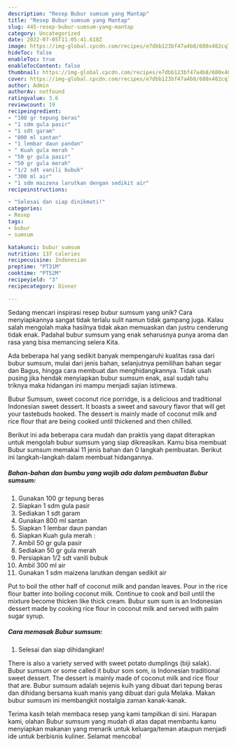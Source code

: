 ```yaml
---
description: "Resep Bubur sumsum yang Mantap"
title: "Resep Bubur sumsum yang Mantap"
slug: 445-resep-bubur-sumsum-yang-mantap
category: Uncategorized
date: 2022-07-05T11:05:41.618Z
image: https://img-global.cpcdn.com/recipes/e7dbb123bf47a4b8/680x482cq70/bubur-sumsum-foto-resep-utama.jpg
hideToc: false
enableToc: true
enableTocContent: false
thumbnail: https://img-global.cpcdn.com/recipes/e7dbb123bf47a4b8/680x482cq70/bubur-sumsum-foto-resep-utama.jpg
cover: https://img-global.cpcdn.com/recipes/e7dbb123bf47a4b8/680x482cq70/bubur-sumsum-foto-resep-utama.jpg
author: Admin
authorAv: notfound
ratingvalue: 3.6
reviewcount: 19
recipeingredient:
- "100 gr tepung beras"
- "1 sdm gula pasir"
- "1 sdt garam"
- "800 ml santan"
- "1 lembar daun pandan"
- " Kuah gula merah "
- "50 gr gula pasir"
- "50 gr gula merah"
- "1/2 sdt vanili bubuk"
- "300 ml air"
- "1 sdm maizena larutkan dengan sedikit air"
recipeinstructions:

- "Selesai dan siap dinikmati!"
categories:
- Resep
tags:
- bubur
- sumsum

katakunci: bubur sumsum 
nutrition: 137 calories
recipecuisine: Indonesian
preptime: "PT31M"
cooktime: "PT52M"
recipeyield: "3"
recipecategory: Dinner

---
```





Sedang mencari inspirasi resep bubur sumsum yang unik? Cara menyiapkannya sangat tidak terlalu sulit namun tidak gampang juga. Kalau salah mengolah maka hasilnya tidak akan memuaskan dan justru cenderung tidak enak. Padahal bubur sumsum yang enak seharusnya punya aroma dan rasa yang bisa memancing selera Kita.





Ada beberapa hal yang sedikit banyak mempengaruhi kualitas rasa dari bubur sumsum, mulai dari jenis bahan, selanjutnya pemilihan bahan segar dan Bagus, hingga cara membuat dan menghidangkannya. Tidak usah pusing jika hendak menyiapkan bubur sumsum enak,      asal sudah tahu triknya maka hidangan ini mampu menjadi sajian istimewa.














Bubur Sumsum, sweet coconut rice porridge, is a delicious and traditional Indonesian sweet dessert. It boasts a sweet and savoury flavor that will get your tastebuds hooked. The dessert is mainly made of coconut milk and rice flour that are being cooked until thickened and then chilled.






Berikut ini ada beberapa cara mudah dan praktis yang dapat diterapkan untuk mengolah bubur sumsum yang siap dikreasikan. Kamu bisa membuat Bubur sumsum memakai 11 jenis bahan dan 0 langkah pembuatan. Berikut ini langkah-langkah dalam membuat hidangannya.

<!--inarticleads1-->

##### Bahan-bahan dan bumbu yang wajib ada dalam pembuatan Bubur sumsum:

1. Gunakan 100 gr tepung beras
1. Siapkan 1 sdm gula pasir
1. Sediakan 1 sdt garam
1. Gunakan 800 ml santan
1. Siapkan 1 lembar daun pandan
1. Siapkan  Kuah gula merah :
1. Ambil 50 gr gula pasir
1. Sediakan 50 gr gula merah
1. Persiapkan 1/2 sdt vanili bubuk
1. Ambil 300 ml air
1. Gunakan 1 sdm maizena larutkan dengan sedikit air


Put to boil the other half of coconut milk and pandan leaves. Pour in the rice flour batter into boiling coconut milk. Continue to cook and boil until the mixture become thicken like thick cream. Bubur sum sum is an Indonesian dessert made by cooking rice flour in coconut milk and served with palm sugar syrup. 

<!--inarticleads2-->

##### Cara memasak Bubur sumsum:


1. Selesai dan siap dihidangkan!

There is also a variety served with sweet potato dumplings (biji salak). Bubur sumsum or some called it bubur som som, is Indonesian traditional sweet dessert. The dessert is mainly made of coconut milk and rice flour that are. Bubur sumsum adalah sejenis kuih yang dibuat dari tepung beras dan dihidang bersama kuah manis yang dibuat dari gula Melaka. Makan bubur sumsum ini membangkit nostalgia zaman kanak-kanak. 

Terima kasih telah membaca resep yang kami tampilkan di sini. Harapan kami, olahan Bubur sumsum yang mudah di atas dapat membantu kamu menyiapkan makanan yang menarik untuk keluarga/teman ataupun menjadi ide untuk berbisnis kuliner. Selamat mencoba!

